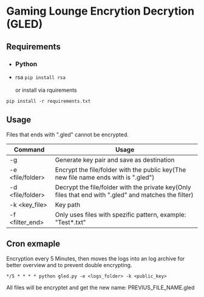 # Gaming Lounge Encrytion Decrytion (GLED)

## Requirements

- ### Python
- rsa `pip install rsa`<br><br>
  or install via rquirements

```
pip install -r requirements.txt
```

## Usage

Files that ends with ".gled" cannot be encrypted.

| Command          | Usage                                                                                                 |
| ---------------- | ----------------------------------------------------------------------------------------------------- |
| -g <destination> | Generate key pair and save as destination                                                             |
| -e <file/folder> | Encrypt the file/folder with the public key(The new file name ends with is ".gled")                   |
| -d <file/folder> | Decrypt the file/folder with the private key(Only files that end with ".gled" and matches the filter) |
| -k <key_file>    | Key path                                                                                              |
| -f <filter_end>  | Only uses files with spezific pattern, example: "Test\*.txt"                                          |

## Cron exmaple

Encryption every 5 Minutes, then moves the logs into an log archive for better overview and to prevent double encrypting.

```
*/5 * * * * python gled.py -e <logs_folder> -k <public_key>
```

All files will be encryptet and get the new name: PREVIUS_FILE_NAME.gled
